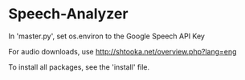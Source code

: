 # Speech-Analyzer

In 'master.py', set os.environ to the Google Speech API Key

For audio downloads, use http://shtooka.net/overview.php?lang=eng

To install all packages, see the 'install' file.